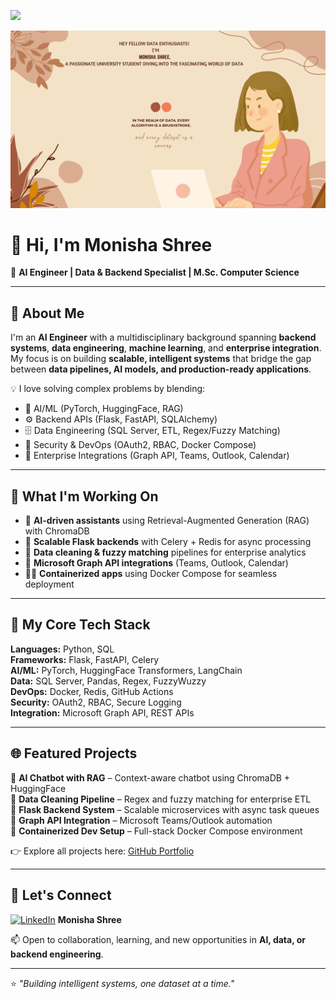 ![](https://komarev.com/ghpvc/?username=BigDataEngineer09&abbreviated=true)

![working image](CanvaPicture_2.png)

# 👋 Hi, I'm Monisha Shree  
🎯 **AI Engineer | Data & Backend Specialist | M.Sc. Computer Science**

---

## 🚀 About Me
I'm an **AI Engineer** with a multidisciplinary background spanning **backend systems**, **data engineering**, **machine learning**, and **enterprise integration**.  
My focus is on building **scalable, intelligent systems** that bridge the gap between **data pipelines, AI models, and production-ready applications**.

💡 I love solving complex problems by blending:
- 🧠 AI/ML (PyTorch, HuggingFace, RAG)
- ⚙️ Backend APIs (Flask, FastAPI, SQLAlchemy)
- 🗄️ Data Engineering (SQL Server, ETL, Regex/Fuzzy Matching)
- 🔐 Security & DevOps (OAuth2, RBAC, Docker Compose)
- 🧩 Enterprise Integrations (Graph API, Teams, Outlook, Calendar)

---

## 🧩 What I'm Working On
- 🤖 **AI-driven assistants** using Retrieval-Augmented Generation (RAG) with ChromaDB  
- 🧱 **Scalable Flask backends** with Celery + Redis for async processing  
- 🧹 **Data cleaning & fuzzy matching** pipelines for enterprise analytics  
- 🔗 **Microsoft Graph API integrations** (Teams, Outlook, Calendar)  
- 🧑‍💻 **Containerized apps** using Docker Compose for seamless deployment  

---

## 🧠 My Core Tech Stack
**Languages:** Python, SQL  
**Frameworks:** Flask, FastAPI, Celery  
**AI/ML:** PyTorch, HuggingFace Transformers, LangChain  
**Data:** SQL Server, Pandas, Regex, FuzzyWuzzy  
**DevOps:** Docker, Redis, GitHub Actions  
**Security:** OAuth2, RBAC, Secure Logging  
**Integration:** Microsoft Graph API, REST APIs  

---

## 🌐 Featured Projects
🔹 **AI Chatbot with RAG** – Context-aware chatbot using ChromaDB + HuggingFace  
🔹 **Data Cleaning Pipeline** – Regex and fuzzy matching for enterprise ETL  
🔹 **Flask Backend System** – Scalable microservices with async task queues  
🔹 **Graph API Integration** – Microsoft Teams/Outlook automation  
🔹 **Containerized Dev Setup** – Full-stack Docker Compose environment  

👉 Explore all projects here: [GitHub Portfolio](https://github.com/BigDataEngineer09)

---

## 💬 Let's Connect
[![LinkedIn](https://i.sstatic.net/gVE0j.png)](https://www.linkedin.com/in/monisha-shree-6b8663156/) **Monisha Shree**

📫 Open to collaboration, learning, and new opportunities in **AI, data, or backend engineering**.  

---

⭐ *"Building intelligent systems, one dataset at a time."*
